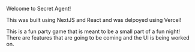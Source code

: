 Welcome to Secret Agent!

This was built using NextJS and React and was delpoyed using Vercel!

This is a fun party game that is meant to be a small part of a fun night! There are features that are going to be coming and the UI is being worked on.
